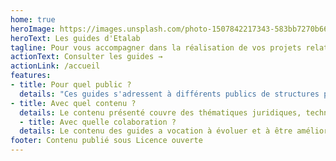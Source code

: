 ```yaml
---
home: true
heroImage: https://images.unsplash.com/photo-1507842217343-583bb7270b66?ixlib=rb-1.2.1&ixid=eyJhcHBfaWQiOjEyMDd9&auto=format&fit=crop&w=1453&q=80
heroText: Les guides d'Etalab
tagline: Pour vous accompagner dans la réalisation de vos projets relatifs aux données, algorithmes et codes sources. 
actionText: Consulter les guides →
actionLink: /accueil
features:
- title: Pour quel public ?
  details: "Ces guides s'adressent à différents publics de structures publiques ou privées : chief data officer,  juristes,  experts métiers, chefs de projets ou encore simples curieux."
- title: Avec quel contenu ?
  details: Le contenu présenté couvre des thématiques juridiques, techniques ou encore organisationnelles.
  - title: Avec quelle colaboration ?
  details: Le contenu des guides a vocation à évoluer et à être amélioré grâce à vos retours et suggestions !
footer: Contenu publié sous Licence ouverte
---
```

